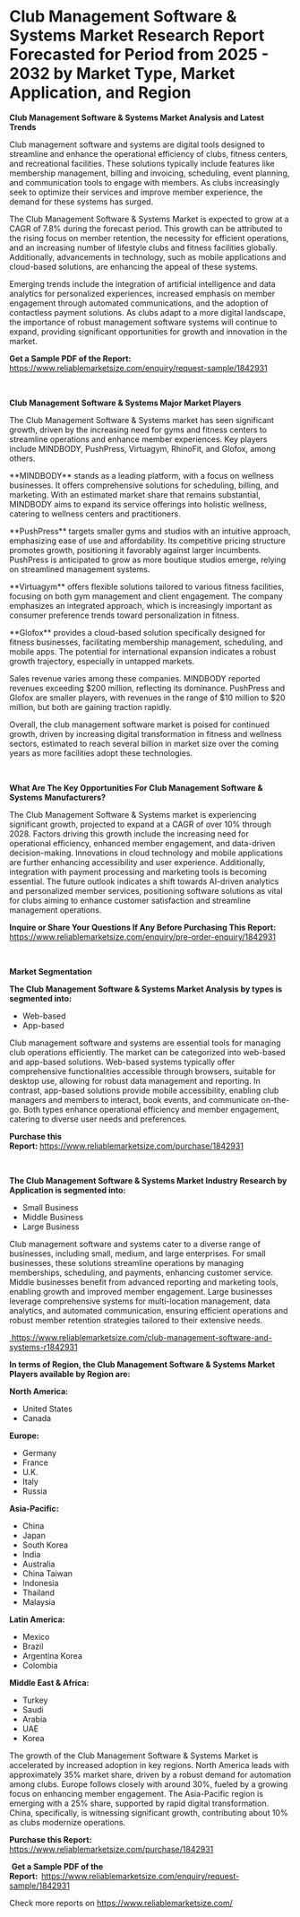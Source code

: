 <p><h1>Club Management Software & Systems Market Research Report Forecasted for Period from 2025 -  2032 by Market Type, Market Application, and Region</h1></p><p><strong>Club Management Software & Systems Market Analysis and Latest Trends</strong></p>
<p><p>Club management software and systems are digital tools designed to streamline and enhance the operational efficiency of clubs, fitness centers, and recreational facilities. These solutions typically include features like membership management, billing and invoicing, scheduling, event planning, and communication tools to engage with members. As clubs increasingly seek to optimize their services and improve member experience, the demand for these systems has surged.</p><p>The Club Management Software & Systems Market is expected to grow at a CAGR of 7.8% during the forecast period. This growth can be attributed to the rising focus on member retention, the necessity for efficient operations, and an increasing number of lifestyle clubs and fitness facilities globally. Additionally, advancements in technology, such as mobile applications and cloud-based solutions, are enhancing the appeal of these systems. </p><p>Emerging trends include the integration of artificial intelligence and data analytics for personalized experiences, increased emphasis on member engagement through automated communications, and the adoption of contactless payment solutions. As clubs adapt to a more digital landscape, the importance of robust management software systems will continue to expand, providing significant opportunities for growth and innovation in the market.</p></p>
<p><strong>Get a Sample PDF of the Report:&nbsp;</strong> <a href="https://www.reliablemarketsize.com/enquiry/request-sample/1842931?utm_campaign=2753&utm_medium=2&utm_source=Github&utm_content=ia&utm_term=26032025&utm_id=club-management-software-systems">https://www.reliablemarketsize.com/enquiry/request-sample/1842931</a></p>
<p>&nbsp;</p>
<p><strong>Club Management Software & Systems Major Market Players</strong></p>
<p><p>The Club Management Software & Systems market has seen significant growth, driven by the increasing need for gyms and fitness centers to streamline operations and enhance member experiences. Key players include MINDBODY, PushPress, Virtuagym, RhinoFit, and Glofox, among others.</p><p>**MINDBODY** stands as a leading platform, with a focus on wellness businesses. It offers comprehensive solutions for scheduling, billing, and marketing. With an estimated market share that remains substantial, MINDBODY aims to expand its service offerings into holistic wellness, catering to wellness centers and practitioners. </p><p>**PushPress** targets smaller gyms and studios with an intuitive approach, emphasizing ease of use and affordability. Its competitive pricing structure promotes growth, positioning it favorably against larger incumbents. PushPress is anticipated to grow as more boutique studios emerge, relying on streamlined management systems.</p><p>**Virtuagym** offers flexible solutions tailored to various fitness facilities, focusing on both gym management and client engagement. The company emphasizes an integrated approach, which is increasingly important as consumer preference trends toward personalization in fitness.</p><p>**Glofox** provides a cloud-based solution specifically designed for fitness businesses, facilitating membership management, scheduling, and mobile apps. The potential for international expansion indicates a robust growth trajectory, especially in untapped markets.</p><p>Sales revenue varies among these companies. MINDBODY reported revenues exceeding $200 million, reflecting its dominance. PushPress and Glofox are smaller players, with revenues in the range of $10 million to $20 million, but both are gaining traction rapidly.</p><p>Overall, the club management software market is poised for continued growth, driven by increasing digital transformation in fitness and wellness sectors, estimated to reach several billion in market size over the coming years as more facilities adopt these technologies.</p></p>
<p>&nbsp;</p>
<p><strong>What Are The Key Opportunities For Club Management Software & Systems Manufacturers?</strong></p>
<p><p>The Club Management Software & Systems market is experiencing significant growth, projected to expand at a CAGR of over 10% through 2028. Factors driving this growth include the increasing need for operational efficiency, enhanced member engagement, and data-driven decision-making. Innovations in cloud technology and mobile applications are further enhancing accessibility and user experience. Additionally, integration with payment processing and marketing tools is becoming essential. The future outlook indicates a shift towards AI-driven analytics and personalized member services, positioning software solutions as vital for clubs aiming to enhance customer satisfaction and streamline management operations.</p></p>
<p><strong>Inquire or Share Your Questions If Any Before Purchasing This Report:</strong> <a href="https://www.reliablemarketsize.com/enquiry/pre-order-enquiry/1842931?utm_campaign=2753&utm_medium=2&utm_source=Github&utm_content=ia&utm_term=26032025&utm_id=club-management-software-systems">https://www.reliablemarketsize.com/enquiry/pre-order-enquiry/1842931</a></p>
<p>&nbsp;</p>
<p><strong>Market Segmentation</strong></p>
<p><strong>The Club Management Software & Systems Market Analysis by types is segmented into:</strong></p>
<p><ul><li>Web-based</li><li>App-based</li></ul></p>
<p><p>Club management software and systems are essential tools for managing club operations efficiently. The market can be categorized into web-based and app-based solutions. Web-based systems typically offer comprehensive functionalities accessible through browsers, suitable for desktop use, allowing for robust data management and reporting. In contrast, app-based solutions provide mobile accessibility, enabling club managers and members to interact, book events, and communicate on-the-go. Both types enhance operational efficiency and member engagement, catering to diverse user needs and preferences.</p></p>
<p><strong>Purchase this Report:&nbsp;</strong><a href="https://www.reliablemarketsize.com/purchase/1842931?utm_campaign=2753&utm_medium=2&utm_source=Github&utm_content=ia&utm_term=26032025&utm_id=club-management-software-systems">https://www.reliablemarketsize.com/purchase/1842931</a></p>
<p>&nbsp;</p>
<p><strong>The Club Management Software & Systems Market Industry Research by Application is segmented into:</strong></p>
<p><ul><li>Small Business</li><li>Middle Business</li><li>Large Business</li></ul></p>
<p><p>Club management software and systems cater to a diverse range of businesses, including small, medium, and large enterprises. For small businesses, these solutions streamline operations by managing memberships, scheduling, and payments, enhancing customer service. Middle businesses benefit from advanced reporting and marketing tools, enabling growth and improved member engagement. Large businesses leverage comprehensive systems for multi-location management, data analytics, and automated communication, ensuring efficient operations and robust member retention strategies tailored to their extensive needs.</p></p>
<p><a href="https://www.reliablemarketsize.com/club-management-software-and-systems-r1842931?utm_campaign=2753&utm_medium=2&utm_source=Github&utm_content=ia&utm_term=26032025&utm_id=club-management-software-systems">&nbsp;https://www.reliablemarketsize.com/club-management-software-and-systems-r1842931</a></p>
<p><strong>In terms of Region, the Club Management Software & Systems Market Players available by Region are:</strong></p>
<p>
    <p> <strong> North America: </strong>
        <ul>
            <li>United States</li>
            <li>Canada</li>
        </ul>
        </p> 
    <p> <strong> Europe: </strong>
        <ul>
            <li>Germany</li>
            <li>France</li>
            <li>U.K.</li>
            <li>Italy</li>
            <li>Russia</li>
        </ul>
        </p> 
    <p> <strong> Asia-Pacific: </strong>
        <ul>
            <li>China</li>
            <li>Japan</li>
            <li>South Korea</li>
            <li>India</li>
            <li>Australia</li>
            <li>China Taiwan</li>
            <li>Indonesia</li>
            <li>Thailand</li>
            <li>Malaysia</li>
        </ul>
        </p> 
    <p> <strong> Latin America: </strong>
        <ul>
            <li>Mexico</li>
            <li>Brazil</li>
            <li>Argentina Korea</li>
            <li>Colombia</li>
        </ul>
        </p> 
    <p> <strong> Middle East & Africa: </strong>
        <ul>
            <li>Turkey</li>
            <li>Saudi</li>
            <li>Arabia</li>
            <li>UAE</li>
            <li>Korea</li>
        </ul>
    </p>
    </p>
<p><p>The growth of the Club Management Software & Systems Market is accelerated by increased adoption in key regions. North America leads with approximately 35% market share, driven by a robust demand for automation among clubs. Europe follows closely with around 30%, fueled by a growing focus on enhancing member engagement. The Asia-Pacific region is emerging with a 25% share, supported by rapid digital transformation. China, specifically, is witnessing significant growth, contributing about 10% as clubs modernize operations.</p></p>
<p><strong>Purchase this Report: </strong><a href="https://www.reliablemarketsize.com/purchase/1842931?utm_campaign=2753&utm_medium=2&utm_source=Github&utm_content=ia&utm_term=26032025&utm_id=club-management-software-systems">https://www.reliablemarketsize.com/purchase/1842931</a></p>
<p>&nbsp;<strong>Get a Sample PDF of the Report:&nbsp;&nbsp;</strong><a href="https://www.reliablemarketsize.com/enquiry/request-sample/1842931?utm_campaign=2753&utm_medium=2&utm_source=Github&utm_content=ia&utm_term=26032025&utm_id=club-management-software-systems">https://www.reliablemarketsize.com/enquiry/request-sample/1842931</a></p>
<p><strong></strong></p>
<p>Check more reports on <a href="https://www.reliablemarketsize.com/?utm_campaign=2753&utm_medium=2&utm_source=Github&utm_content=ia&utm_term=26032025&utm_id=club-management-software-systems">https://www.reliablemarketsize.com/</a></p>